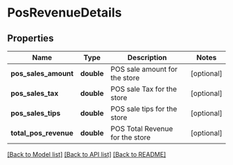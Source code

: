 # PosRevenueDetails

## Properties
Name | Type | Description | Notes
------------ | ------------- | ------------- | -------------
**pos_sales_amount** | **double** | POS sale amount for the store | [optional] 
**pos_sales_tax** | **double** | POS sale Tax for the store | [optional] 
**pos_sales_tips** | **double** | POS sale tips for the store | [optional] 
**total_pos_revenue** | **double** | POS Total Revenue for the store | [optional] 

[[Back to Model list]](../README.md#documentation-for-models) [[Back to API list]](../README.md#documentation-for-api-endpoints) [[Back to README]](../README.md)


